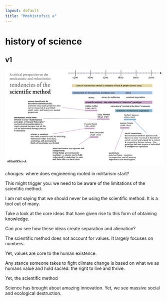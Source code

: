 ```yaml
---
layout: default
title: "Mmshistofsci a"
---
```


# history of science

## v1
![](media/cleanshot_2024-07-12-at-12-13-08@2x.png)


*changes:* where does engineering rooted in militarism start?

This might trigger you: we need to be aware of the limitations of the scientific method. 

I am not saying that we should never be using the scientific method. It is a tool out of many.

Take a look at the core ideas that have given rise to this form of obtaining knowledge. 

Can you see how these ideas create separation and alienation?

The scientific method does not account for values. It largely focuses on numbers.

Yet, values are core to the human existence. 

Any stance someone takes to fight climate change is based on what we as humans value and hold sacred: the right to live and thrive. 

Yet, the scientific method 



Science has brought about amazing innovation. Yet, we see massive social and ecological destruction. 